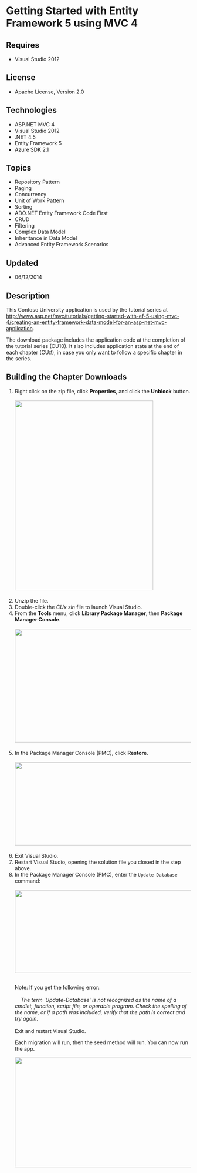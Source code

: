 # Getting Started with Entity Framework 5 using MVC 4
## Requires
- Visual Studio 2012
## License
- Apache License, Version 2.0
## Technologies
- ASP.NET MVC 4
- Visual Studio 2012
- .NET 4.5
- Entity Framework 5
- Azure SDK 2.1
## Topics
- Repository Pattern
- Paging
- Concurrency
- Unit of Work Pattern
- Sorting
- ADO.NET Entity Framework Code First
- CRUD
- Filtering
- Complex Data Model
- Inheritance in Data Model
- Advanced Entity Framework Scenarios
## Updated
- 06/12/2014
## Description

<p>This Contoso University application is used by the tutorial series at <a href="http://www.asp.net/mvc/tutorials/getting-started-with-ef-5-using-mvc-4/creating-an-entity-framework-data-model-for-an-asp-net-mvc-application">
http://www.asp.net/mvc/tutorials/getting-started-with-ef-5-using-mvc-4/creating-an-entity-framework-data-model-for-an-asp-net-mvc-application</a>.</p>
<p>The download package includes the application code at the completion of the tutorial series (CU10). It also includes application state at the end of each chapter (CU#), in case you only want to follow a specific chapter in the series.</p>
<h2>Building the Chapter Downloads</h2>
<ol>
<li>Right click on the zip file, click <strong>Properties</strong>, and click the
<strong>Unblock</strong> button.<br>
<br>
<img src="-unblock.png?cdn_id=2014-05-21-001" alt="" width="377" height="516"><br>
<br>
</li><li>Unzip the file. </li><li>Double-click the <em>CUx.sln</em> file to launch Visual Studio. </li><li>From the <strong>Tools</strong> menu, click <strong>Library Package Manager</strong>, then
<strong>Package Manager Console</strong>.<br>
<br>
<img src="-pmc.png?cdn_id=2014-05-21-001" alt="" width="652" height="309"><br>
<br>
</li><li>In the Package Manager Console (PMC), click <strong>Restore</strong>.<br>
<br>
<img src="-pmc2.png?cdn_id=2014-05-21-001" alt="" width="591" height="226"><br>
<br>
</li><li>Exit Visual Studio. </li><li>Restart Visual Studio, opening the solution file you closed in the step above.
</li><li>In the Package Manager Console (PMC), enter the <code>Update-Database</code> command:<br>
<br>
<img src="-updb.png?cdn_id=2014-05-21-001" alt="" width="589" height="225"><br>
<br>
<div class="note">
<p>Note: If you get the following error:<br>
<br>
&nbsp;&nbsp;&nbsp; <em>The term 'Update-Database' is not recognized as the name of a cmdlet, function, script file, or operable program. Check the spelling of the name, or if a path was included, verify that the path is correct and try again.<br>
</em><br>
Exit and restart Visual Studio.</p>
</div>
<p>Each migration will run, then the seed method will run. You can now run the app.</p>
<img src="-pmc3.png?cdn_id=2014-05-21-001" alt="" width="589" height="300">
</li></ol>

